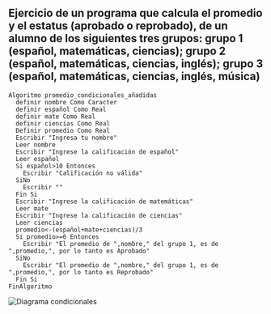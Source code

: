 ## Ejercicio de un programa que calcula el promedio y el estatus (aprobado o reprobado), de un alumno de los siguientes tres grupos: grupo 1 (español, matemáticas, ciencias); grupo 2 (español, matemáticas, ciencias, inglés); grupo 3 (español, matemáticas, ciencias, inglés, música)
    Algoritmo promedio_condicionales_añadidas 
      definir nombre Como Caracter
      definir español Como Real
      definir mate Como Real
      definir ciencias Como Real
      Definir promedio Como Real
      Escribir "Ingresa tu nombre"
      Leer nombre
      Escribir "Ingrese la calificación de español"
      Leer español
      Si español>10 Entonces
        Escribir "Calificación no válida"
      SiNo
        Escribir ""
      Fin Si
      Escribir "Ingrese la calificación de matemáticas"
      Leer mate
      Escribir "Ingrese la calificación de ciencias"
      Leer ciencias
      promedio<-(español+mate+ciencias)/3
      Si promedio>=6 Entonces
        Escribir "El promedio de ",nombre," del grupo 1, es de ",promedio,", por lo tanto es Aprobado"
      SiNo
        Escribir "El promedio de ",nombre," del grupo 1, es de ",promedio,", por lo tanto es Reprobado"
      Fin Si
    FinAlgoritmo
![Diagrama condicionales](https://user-images.githubusercontent.com/125599397/221008893-145b02bd-c0a1-42b5-9628-b8ace454f6b0.jpg)

